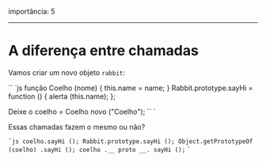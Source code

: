importância: 5

---

# A diferença entre chamadas

Vamos criar um novo objeto `rabbit`:

`` `js
função Coelho (nome) {
this.name = name;
}
Rabbit.prototype.sayHi = function () {
alerta (this.name);
};

Deixe o coelho = Coelho novo ("Coelho");
`` `

Essas chamadas fazem o mesmo ou não?

`` `js
coelho.sayHi ();
Rabbit.prototype.sayHi ();
Object.getPrototypeOf (coelho) .sayHi ();
coelho .__ proto __. sayHi ();
`` `
